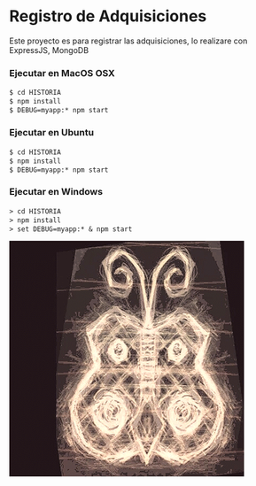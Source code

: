 # Registro de Adquisiciones
Este proyecto es para registrar las adquisiciones, lo realizare con ExpressJS, MongoDB

### Ejecutar en MacOS OSX
```
$ cd HISTORIA
$ npm install
$ DEBUG=myapp:* npm start
```

### Ejecutar en Ubuntu
```
$ cd HISTORIA
$ npm install
$ DEBUG=myapp:* npm start
```

### Ejecutar en Windows
```
> cd HISTORIA
> npm install
> set DEBUG=myapp:* & npm start
```

![Image of Mariposa](https://raw.githubusercontent.com/luismiguelbravo/ControlDeGastos/master/HISTORIA/public/images/mariposa.gif)
